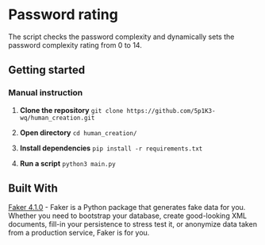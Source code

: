 # Password rating
The script checks the password complexity and dynamically sets 
the password complexity rating from 0 to 14.

## Getting started
### Manual instruction
1. **Clone the repository** 
`
git clone https://github.com/5p1K3-wq/human_creation.git
`
2.  **Open directory**
`cd human_creation/`

3. **Install dependencies**
`pip install -r requirements.txt`
4.  **Run a script** `python3 main.py`

## Built With
[Faker 4.1.0](https://pypi.org/project/Faker/) - Faker is a Python package that generates fake data for you. Whether you 
need to bootstrap your database, create good-looking XML documents, fill-in your persistence to stress test it, or 
anonymize data taken from a production service, Faker is for you.